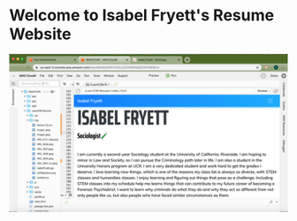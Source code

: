 
# Welcome to Isabel Fryett's Resume Website

<!--https://isabelfryett.github.io/IsabelFryett-Resume/-->

![This is a preview of my website which I coded](img/Isabel_Fryett_Screenshot.png)
